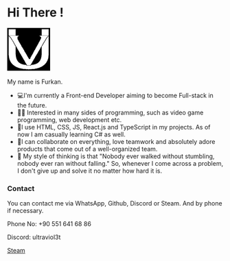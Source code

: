 <h1> Hi There ! </h1>

<img src="logo.png" alt="My own logo, related to my nickname of Ultraviolet" width="100" height="100">

My name is Furkan.

<ul>

  <li>💻I'm currently a Front-end Developer aiming to become Full-stack in the future.</li>
  <li>👨‍💻 Interested in many sides of programming, such as video game programming, web development etc.</li>
  <li>📝I use HTML, CSS, JS, React.js and TypeScript in my projects. As of now I am casually learning C# as well.</li>
  <li>🤝I can collaborate on everything, love teamwork and absolutely adore products that come out of a well-organized team.</li>
  <li>💪 My style of thinking is that "Nobody ever walked without stumbling, nobody ever ran without falling." So, whenever I come across a problem, I don't give up and solve it no matter how hard it is.</li>
  
</ul>










<h3>Contact</h3>


You can contact me via WhatsApp, Github, Discord or Steam. And by phone if necessary.

Phone No: +90 551 641 68 86

Discord: ultraviol3t

[Steam](www.steamcommunity.com/id/grobdeland)
